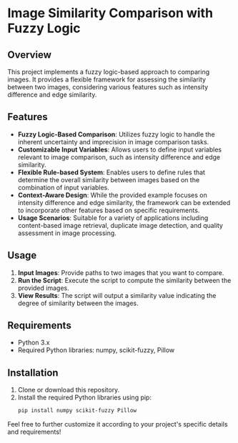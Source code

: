 # Image Similarity Comparison with Fuzzy Logic

## Overview
This project implements a fuzzy logic-based approach to comparing images. It provides a flexible framework for assessing the similarity between two images, considering various features such as intensity difference and edge similarity.

## Features
- **Fuzzy Logic-Based Comparison**: Utilizes fuzzy logic to handle the inherent uncertainty and imprecision in image comparison tasks.
- **Customizable Input Variables**: Allows users to define input variables relevant to image comparison, such as intensity difference and edge similarity.
- **Flexible Rule-based System**: Enables users to define rules that determine the overall similarity between images based on the combination of input variables.
- **Context-Aware Design**: While the provided example focuses on intensity difference and edge similarity, the framework can be extended to incorporate other features based on specific requirements.
- **Usage Scenarios**: Suitable for a variety of applications including content-based image retrieval, duplicate image detection, and quality assessment in image processing.

## Usage
1. **Input Images**: Provide paths to two images that you want to compare.
2. **Run the Script**: Execute the script to compute the similarity between the provided images.
3. **View Results**: The script will output a similarity value indicating the degree of similarity between the images.

## Requirements
- Python 3.x
- Required Python libraries: numpy, scikit-fuzzy, Pillow

## Installation
1. Clone or download this repository.
2. Install the required Python libraries using pip:
   ```bash
   pip install numpy scikit-fuzzy Pillow

Feel free to further customize it according to your project's specific details and requirements!
